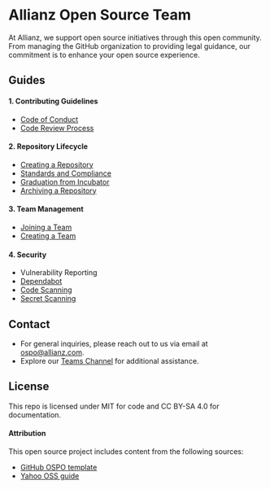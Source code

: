 
# Allianz Open Source Team


<!--
<img src="https://raw.githubusercontent.com/allianz/ospo/main/guides/people-logo.png" align="right" height="400" width="400" >
-->

At Allianz, we support open source initiatives through this open community. From managing the GitHub organization to providing legal guidance, our commitment is to enhance your open source experience. 


## Guides
<!--
#### 1. Introduction
* Overview of Open Source
* Benefits and Challenges
-->
#### 1. Contributing Guidelines
* [Code of Conduct](https://github.com/allianz/.github/blob/main/CODE_OF_CONDUCT.md)
* [Code Review Process](guides/code_review_process.md)
<!--
#### 3. Licensing
* Overview of Open Source Licenses
* Choosing a License for Projects
-->
#### 2. Repository Lifecycle
* [Creating a Repository](guides/release.md)
* [Standards and Compliance](guides/standards_and_compliance.md)
* [Graduation from Incubator](guides/graduation_from_incubator.md)
* [Archiving a Repository](guides/archiving_a_repository.md)
#### 3. Team Management
* [Joining a Team](guides/joining_a_team.md)
* [Creating a Team](guides/creating_a_team.md)
#### 4. Security
* Vulnerability Reporting
* [Dependabot](guides/dependabot.md)
* [Code Scanning](guides/code_scanning.md)
* [Secret Scanning](guides/secret_scanning.md)


## Contact

* For general inquiries, please reach out to us via email at [ospo@allianz.com](mailto:ospo@allianz.com).
* Explore our [Teams Channel](https://xxxxx/) for additional assistance.

## License
This repo is licensed under MIT for code and CC BY-SA 4.0 for documentation.


#### Attribution

This open source project includes content from the following sources:

- [GitHub OSPO template](https://github.com/github/github-ospo)
- [Yahoo OSS guide](https://yahoo.github.io/oss-guide/)

